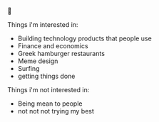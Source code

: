 👋

Things i'm interested in:
- Building technology products that people use
- Finance and economics
- Greek hamburger restaurants
- Meme design
- Surfing
- getting things done

Things i'm not interested in: 
- Being mean to people
- not not not trying my best
